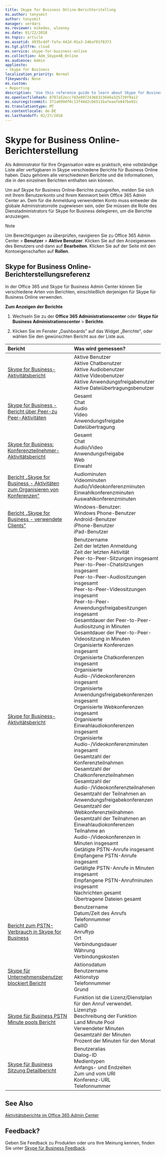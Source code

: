```yaml
---
title: Skype for Business Online-Berichterstellung
ms.author: tonysmit
author: tonysmit
manager: serdars
ms.reviewer: mikedav, wlooney
ms.date: 01/22/2018
ms.topic: article
ms.assetid: 4935cddf-fafa-442d-91a3-246af01f8373
ms.tgt.pltfrm: cloud
ms.service: skype-for-business-online
ms.collection: Adm_Skype4B_Online
ms.audience: Admin
appliesto:
- Skype for Business
localization_priority: Normal
f1keywords: None
ms.custom:
- Reporting
description: 'Use this reference guide to learn about Skype for Business Online reporting and what info is available. '
ms.openlocfilehash: 8787a52ecc7d3e89724366323646a325729f9a12
ms.sourcegitcommit: 371a699df0c13f44d2cb6511ba7eaafe047be92c
ms.translationtype: MT
ms.contentlocale: de-DE
ms.lasthandoff: 02/27/2018
---
```

# <a name="skype-for-business-online-reporting"></a>Skype for Business Online-Berichterstellung

Als Administrator für Ihre Organisation wäre es praktisch, eine vollständige Liste aller verfügbaren in Skype verschiedene Berichte für Business Online haben. Dazu gehören alle verschiedenen Berichte und die Informationen, die in den einzelnen Berichten enthalten sein können.
  
Um auf Skype for Business Online-Berichte zuzugreifen, melden Sie sich mit Ihrem Benutzerkonto und Ihrem Kennwort beim Office 365 Admin Center an. Dem für die Anmeldung verwendeten Konto muss entweder die globale Administratorrolle zugewiesen sein, oder Sie müssen die Rolle des Dienstadministrators für Skype for Business delegieren, um die Berichte anzuzeigen.
  
> [!NOTE]
> Um Berechtigungen zu überprüfen, navigieren Sie zu Office 365 Admin Center > **Benutzer** > **Aktive Benutzer**. Klicken Sie auf den Anzeigenamen des Benutzers und dann auf **Bearbeiten**. Klicken Sie auf der Seite mit den Kontoeigenschaften auf **Rollen**.
  
## <a name="skype-for-business-online-reporting-reference"></a>Skype for Business Online-Berichterstellungsreferenz

In der Office 365 und Skype für Business Admin Center können Sie verschiedene Arten von Berichten, einschließlich derjenigen für Skype für Business Online verwenden.
  
 **Zum Anzeigen der Berichte**
  
1. Wechseln Sie zu der **Office 365 Administrationscenter** oder **Skype für Business Administrationscenter** > **Berichte**.
    
2. Klicken Sie im Fenster „Dashboards" auf das Widget „Berichte", oder wählen Sie den gewünschten Bericht aus der Liste aus.
    
|**Bericht**|**Was wird gemessen?**|
|:-----|:-----|
|[Skype for Business-Aktivitätsbericht](activity-report.md) <br/> | Aktive Benutzer <br/>  Aktive Chatbenutzer <br/>  Aktive Audiobenutzer <br/>  Aktive Videobenutzer <br/>  Aktive Anwendungsfreigabenutzer <br/>  Aktive Dateiübertragungsbenutzer <br/> |
|[Skype for Business - Bericht über Peer-zu Peer-Aktivitäten](peer-to-peer-activity-report.md) <br/> | Gesamt <br/>  Chat <br/>  Audio <br/>  Video <br/>  Anwendungsfreigabe <br/>  Dateiübertragung <br/> |
|[Skype for Business: Konferenzteilnehmer-Aktivitätsbericht](conference-participant-activity-report.md) <br/> | Gesamt <br/>  Chat <br/>  Audio/Video <br/>  Anwendungsfreigabe <br/>  Web <br/>  Einwahl <br/> |
|[Bericht „Skype for Business - Aktivitäten zum Organisieren von Konferenzen"](conference-organizer-activity-report.md) <br/> | Audiominuten <br/>  Videominuten <br/>  Audio/Videokonferenzminuten <br/>  Einwahlkonferenzminuten <br/>  Auswahlkonferenzminuten <br/> |
|[Bericht „Skype for Business - verwendete Clients"](device-usage-report.md) <br/> | Windows-Benutzer: <br/>  Windows Phone-Benutzer <br/>  Android-Benutzer <br/>  iPhone-Benutzer <br/>  iPad-Benutzer <br/> |
|[Skype for Business-Aktivitätsbericht](activity-report.md) <br/> | Benutzername <br/>  Zeit der letzten Anmeldung <br/>  Zeit der letzten Aktivität <br/>  Peer-to-Peer-Sitzungen insgesamt <br/>  Peer-to-Peer-Chatsitzungen insgesamt <br/>  Peer-to-Peer-Audiositzungen insgesamt <br/>  Peer-to-Peer-Videositzungen insgesamt <br/>  Peer-to-Peer-Anwendungsfreigabesitzungen insgesamt <br/>  Gesamtdauer der Peer-to-Peer-Audiositzung in Minuten <br/>  Gesamtdauer der Peer-to-Peer-Videositzung in Minuten <br/>  Organisierte Konferenzen insgesamt <br/>  Organisierte Chatkonferenzen insgesamt <br/>  Organisierte Audio-/Videokonferenzen insgesamt <br/>  Organisierte Anwendungsfreigabekonferenzen insgesamt <br/>  Organisierte Webkonferenzen insgesamt <br/>  Organisierte Einwahlaudiokonferenzen insgesamt <br/>  Organisierte Audio-/Videokonferenzminuten insgesamt <br/>  Gesamtzahl der Konferenzteilnahmen <br/>  Gesamtzahl der Chatkonferenzteilnahmen <br/>  Gesamtzahl der Audio-/Videokonferenzteilnahmen <br/>  Gesamtzahl der Teilnahmen an Anwendungsfreigabekonferenzen <br/>  Gesamtzahl der Webkonferenzteilnahmen <br/>  Gesamtzahl der Teilnahmen an Einwahlaudiokonferenzen <br/>  Teilnahme an Audio-/Videokonferenzen in Minuten insgesamt <br/>  Getätigte PSTN-Anrufe insgesamt <br/>  Empfangene PSTN-Anrufe insgesamt <br/>  Getätigte PSTN-Anrufe in Minuten insgesamt <br/>  Empfangene PSTN-Anrufminuten insgesamt <br/>  Nachrichten gesamt <br/>  Übertragene Dateien gesamt <br/> |
|[Bericht zum PSTN-Verbrauch in Skype for Business](pstn-usage-report.md) <br/>  | Benutzername <br/>  Datum/Zeit des Anrufs <br/>  Telefonnummer <br/>  CallID <br/>  Anruftyp <br/>  Ort <br/>  Verbindungsdauer <br/>  Währung <br/>  Verbindungskosten <br/> |
|[Skype für Unternehmensbenutzer blockiert Bericht](users-blocked-report.md) <br/> | Aktionsdatum <br/>  Benutzername <br/>  Aktionstyp <br/>  Telefonnummer <br/>  Grund <br/> |
|[Skype für Business PSTN Minute pools Bericht](pstn-minute-pools-report.md) <br/> | Funktion ist die Lizenz/Dienstplan für den Anruf verwendet. <br/> Lizenztyp <br/> Beschreibung der Funktion <br/> Land Minute Pool  <br/> Verwendeter Minuten <br/> Gesamtzahl der Minuten <br/> Prozent der Minuten für den Monat <br/> |
|[Skype für Business Sitzung Detailbericht](session-details-report.md) <br/> | Benutzeralias <br/> Dialog-ID  <br/> Medientypen  <br/> Anfangs- und Endzeiten <br/> Zum und vom URI <br/> Konferenz-URL <br/> Telefonnummer <br/> |
 
## <a name="related-topics"></a>See Also
[Aktivitätsberichte im Office 365 Admin Center](https://support.office.com/article/0d6dfb17-8582-4172-a9a9-aed798150263)

## <a name="feedback"></a>Feedback?
Geben Sie Feedback zu Produkten oder uns Ihre Meinung kennen, finden Sie unter [Skype für Business Feedback](https://www.skypefeedback.com).